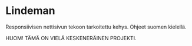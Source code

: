Lindeman
========

Responsiivisen nettisivun tekoon tarkoitettu kehys. Ohjeet suomen kielellä.

HUOM! TÄMÄ ON VIELÄ KESKENERÄINEN PROJEKTI.

